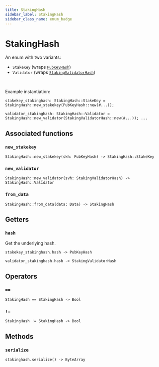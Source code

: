 ```yaml
---
title: StakingHash
sidebar_label: StakingHash
sidebar_class_name: enum_badge
---
```

# <span className="enum_badge">StakingHash</span>

An enum with two variants: 
  * `StakeKey` (wraps [`PubKeyHash`](./pubkeyhash.md)) 
  * `Validator` (wraps [`StakingValidatorHash`](./stakingvalidatorhash.md))

<br/>

Example instantiation:
```helios
stakekey_stakinghash: StakingHash::StakeKey = StakingHash::new_stakekey(PubKeyHash::new(#...));

validator_stakinghash: StakingHash::Validator = StakingHash::new_validator(StakingValidatorHash::new(#...)); ...
```

## Associated functions

### `new_stakekey`

```helios
StakingHash::new_stakekey(skh: PubKeyHash) -> StakingHash::StakeKey
```

### `new_validator`

```helios
StakingHash::new_validator(svh: StakingValidatorHash) -> StakingHash::Validator
```

### `from_data`

```helios
StakingHash::from_data(data: Data) -> StakingHash
```

## Getters

### `hash`

Get the underlying hash.

```helios
stakekey_stakinghash.hash -> PubKeyHash

validator_stakinghash.hash -> StakingValidatorHash
```

## Operators

### `==`

```helios
StakingHash == StakingHash -> Bool
```

### `!=`

```helios
StakingHash != StakingHash -> Bool
```

## Methods

### `serialize`

```helios
stakinghash.serialize() -> ByteArray
```